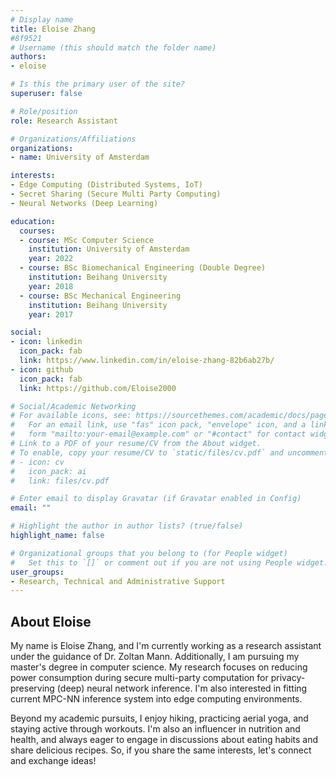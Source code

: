 ```yaml
---
# Display name
title: Eloise Zhang
#8f9521
# Username (this should match the folder name)
authors:
- eloise

# Is this the primary user of the site?
superuser: false

# Role/position
role: Research Assistant

# Organizations/Affiliations
organizations:
- name: University of Amsterdam

interests:
- Edge Computing (Distributed Systems, IoT)
- Secret Sharing (Secure Multi Party Computing)
- Neural Networks (Deep Learning)

education:
  courses:
  - course: MSc Computer Science
    institution: University of Amsterdam
    year: 2022
  - course: BSc Biomechanical Engineering (Double Degree)
    institution: Beihang University
    year: 2018
  - course: BSc Mechanical Engineering
    institution: Beihang University
    year: 2017

social:
- icon: linkedin
  icon_pack: fab
  link: https://www.linkedin.com/in/eloise-zhang-82b6ab27b/
- icon: github
  icon_pack: fab
  link: https://github.com/Eloise2000

# Social/Academic Networking
# For available icons, see: https://sourcethemes.com/academic/docs/page-builder/#icons
#   For an email link, use "fas" icon pack, "envelope" icon, and a link in the
#   form "mailto:your-email@example.com" or "#contact" for contact widget.
# Link to a PDF of your resume/CV from the About widget.
# To enable, copy your resume/CV to `static/files/cv.pdf` and uncomment the lines below.
# - icon: cv
#   icon_pack: ai
#   link: files/cv.pdf

# Enter email to display Gravatar (if Gravatar enabled in Config)
email: ""

# Highlight the author in author lists? (true/false)
highlight_name: false

# Organizational groups that you belong to (for People widget)
#   Set this to `[]` or comment out if you are not using People widget.
user_groups:
- Research, Technical and Administrative Support
---
```


<H2>About Eloise</H2>
<p>
My name is Eloise Zhang, and I'm currently working as a research assistant under the guidance of Dr. Zoltan Mann. Additionally, I am pursuing my master's degree in computer science. My research focuses on reducing power consumption during secure multi-party computation for privacy-preserving (deep) neural network inference. I'm also interested in fitting current MPC-NN inference system into edge computing environments.

Beyond my academic pursuits, I enjoy hiking, practicing aerial yoga, and staying active through workouts. I'm also an influencer in nutrition and health, and always eager to engage in discussions about eating habits and share delicious recipes. So, if you share the same interests, let's connect and exchange ideas!
</p>
